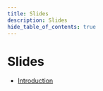 ```yaml
---
title: Slides
description: Slides
hide_table_of_contents: true
---
```


# Slides

* [Introduction](pathname:///slides/introduction.html)
